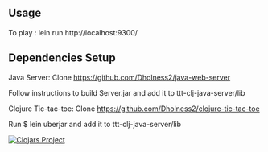 ## Usage
 To play :
 lein run
 http://localhost:9300/

## Dependencies Setup
Java Server:
Clone  https://github.com/Dholness2/java-web-server

Follow instructions to build Server.jar and add it to ttt-clj-java-server/lib

Clojure Tic-tac-toe:
Clone https://github.com/Dholness2/clojure-tic-tac-toe

Run $ lein uberjar and add it to ttt-clj-java-server/lib

[![Clojars Project](https://img.shields.io/clojars/v/ttt-clj-java-server.svg)](https://clojars.org/ttt-clj-java-server)
